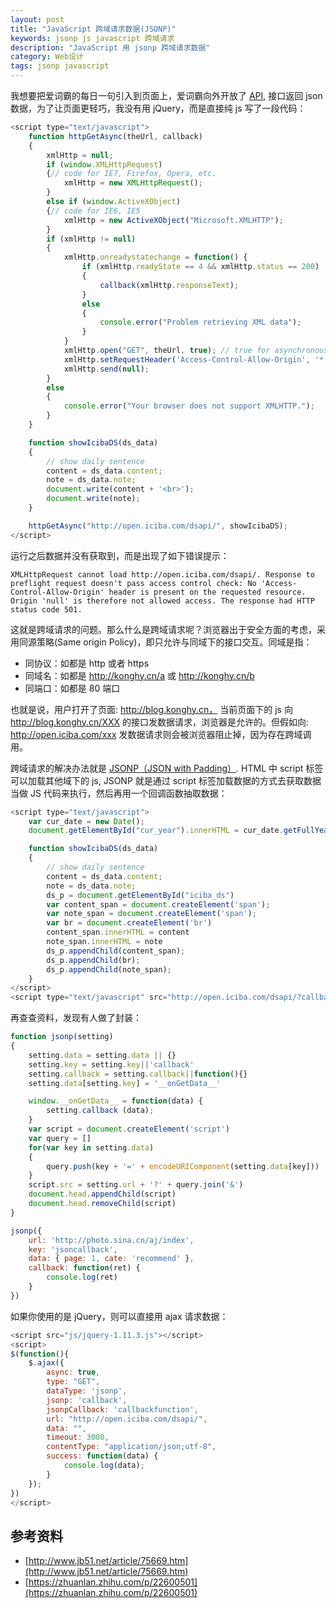 ```yaml
---
layout: post
title: "JavaScript 跨域请求数据(JSONP)"
keywords: jsonp js javascript 跨域请求
description: "JavaScript 用 jsonp 跨域请求数据"
category: Web设计
tags: jsonp javascript
---
```


我想要把爱词霸的每日一句引入到页面上，爱词霸向外开放了 [API](http://open.iciba.com/dsapi), 接口返回 json 数据，为了让页面更轻巧，我没有用 jQuery，而是直接纯 js 写了一段代码：

```javascript
<script type="text/javascript">
    function httpGetAsync(theUrl, callback)
    {
        xmlHttp = null;
        if (window.XMLHttpRequest)
        {// code for IE7, Firefox, Opera, etc.
            xmlHttp = new XMLHttpRequest();
        }
        else if (window.ActiveXObject)
        {// code for IE6, IE5
            xmlHttp = new ActiveXObject("Microsoft.XMLHTTP");
        }
        if (xmlHttp != null)
        {
            xmlHttp.onreadystatechange = function() {
                if (xmlHttp.readyState == 4 && xmlHttp.status == 200)
                {
                    callback(xmlHttp.responseText);
                }
                else
                {
                    console.error("Problem retrieving XML data");
                }
            }
            xmlHttp.open("GET", theUrl, true); // true for asynchronous
            xmlHttp.setRequestHeader('Access-Control-Allow-Origin', '*');
            xmlHttp.send(null);
        }
        else
        {
            console.error("Your browser does not support XMLHTTP.");
        }
    }

    function showIcibaDS(ds_data)
    {
        // show daily sentence
        content = ds_data.content;
        note = ds_data.note;
        document.write(content + '<br>');
        document.write(note);
    }

    httpGetAsync("http://open.iciba.com/dsapi/", showIcibaDS);
</script>
```

运行之后数据并没有获取到，而是出现了如下错误提示：

```
XMLHttpRequest cannot load http://open.iciba.com/dsapi/. Response to preflight request doesn't pass access control check: No 'Access-Control-Allow-Origin' header is present on the requested resource. Origin 'null' is therefore not allowed access. The response had HTTP status code 501.
```

这就是跨域请求的问题。那么什么是跨域请求呢？浏览器出于安全方面的考虑，采用同源策略(Same origin Policy)，即只允许与同域下的接口交互。同域是指：

- 同协议：如都是 http 或者 https
- 同域名：如都是 http://konghy.cn/a 或 http://konghy.cn/b
- 同端口：如都是 80 端口

也就是说，用户打开了页面: http://blog.konghy.cn， 当前页面下的 js 向 http://blog.konghy.cn/XXX 的接口发数据请求，浏览器是允许的。但假如向: http://open.iciba.com/xxx 发数据请求则会被浏览器阻止掉，因为存在跨域调用。

跨域请求的解决办法就是 [JSONP（JSON with Padding）](https://zh.wikipedia.org/wiki/JSONP).  HTML 中 script 标签可以加载其他域下的 js, JSONP 就是通过 script 标签加载数据的方式去获取数据当做 JS 代码来执行，然后再用一个回调函数抽取数据：

```javascript
<script type="text/javascript">
    var cur_date = new Date();
    document.getElementById("cur_year").innerHTML = cur_date.getFullYear();

    function showIcibaDS(ds_data)
    {
        // show daily sentence
        content = ds_data.content;
        note = ds_data.note;
        ds_p = document.getElementById("iciba_ds")
        var content_span = document.createElement('span');
        var note_span = document.createElement('span');
        var br = document.createElement('br')
        content_span.innerHTML = content
        note_span.innerHTML = note
        ds_p.appendChild(content_span);
        ds_p.appendChild(br);
        ds_p.appendChild(note_span);
    }
</script>
<script type="text/javascript" src="http://open.iciba.com/dsapi/?callback=showIcibaDS"></script>
```

再查查资料，发现有人做了封装：

```javascript
function jsonp(setting)
{
    setting.data = setting.data || {}
    setting.key = setting.key||'callback'
    setting.callback = setting.callback||function(){}
    setting.data[setting.key] = '__onGetData__'

    window.__onGetData__ = function(data) {
        setting.callback (data);
    }
    var script = document.createElement('script')
    var query = []
    for(var key in setting.data)
    {
        query.push(key + '=' + encodeURIComponent(setting.data[key]))
    }
    script.src = setting.url + '?' + query.join('&')
    document.head.appendChild(script)
    document.head.removeChild(script)
}

jsonp({
    url: 'http://photo.sina.cn/aj/index',
    key: 'jsoncallback',
    data: { page: 1, cate: 'recommend' },
    callback: function(ret) {
        console.log(ret)
    }
})
```

如果你使用的是 jQuery，则可以直接用 ajax 请求数据：

```javascript
<script src="js/jquery-1.11.3.js"></script>
<script>
$(function(){
    $.ajax({
        async: true,
        type: "GET",
        dataType: 'jsonp',
        jsonp: 'callback',
        jsonpCallback: 'callbackfunction',
        url: "http://open.iciba.com/dsapi/",
        data: "",
        timeout: 3000,
        contentType: "application/json;utf-8",
        success: function(data) {
            console.log(data);
        }
    });
})
</script>
```

## 参考资料

- [http://www.jb51.net/article/75669.htm](http://www.jb51.net/article/75669.htm)
- [https://zhuanlan.zhihu.com/p/22600501](https://zhuanlan.zhihu.com/p/22600501)
